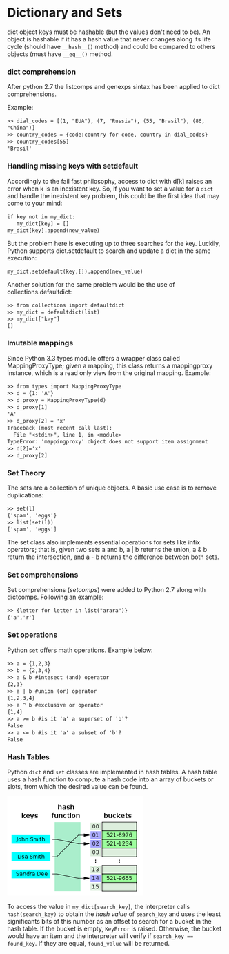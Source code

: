 # Dictionary and Sets
dict object keys must be hashable (but the values don't need to be). An object is hashable if it has a hash value that never changes along its life cycle (should have `__hash__()` method) and could be compared to others objects (must have `__eq__()` method.

###  dict comprehension
After python 2.7 the listcomps and genexps sintax has been applied to dict comprehensions.

Example:
```
>> dial_codes = [(1, "EUA"), (7, "Russia"), (55, "Brasil"), (86, "China")]
>> country_codes = {code:country for code, country in dial_codes}
>> country_codes[55]
'Brasil'
```
### Handling missing keys with setdefault
Accordingly to the fail fast philosophy, access to dict with d[k] raises an error when k is an inexistent key. So, if you want to set a value for a `dict` and handle the inexistent key problem, this could be the first idea that may come to your mind:
```
if key not in my_dict:
   my_dict[key] = []
my_dict[key].append(new_value)
```
But the problem here is executing up to three searches for the key. Luckily, Python supports dict.setdefault to search and update a dict in the same execution:
```
my_dict.setdefault(key,[]).append(new_value)
```
Another solution for the same problem would be the use of collections.defaultdict:
```
>> from collections import defaultdict
>> my_dict = defaultdict(list)
>> my_dict["key"]
[]
```
### Imutable mappings
Since Python 3.3 types module offers a wrapper class called MappingProxyType; given a mapping, this class returns a mappingproxy instance, which is a read only view from the original mapping.
Example:
```
>> from types import MappingProxyType
>> d = {1: 'A'}
>> d_proxy = MappingProxyType(d)
>> d_proxy[1]
'A'
>> d_proxy[2] = 'x'
Traceback (most recent call last):
  File "<stdin>", line 1, in <module>
TypeError: 'mappingproxy' object does not support item assignment
>> d[2]='x'
>> d_proxy[2]
```
### Set Theory
The sets are a collection of unique objects. A basic use case is to remove duplications:
```
>> set(l)
{'spam', 'eggs'}
>> list(set(l))
['spam', 'eggs']
```
The set class also implements essential operations for sets like infix operators; that is, given two sets a and b, a | b returns the union, a & b return the intersection, and a - b returns the difference between both sets.
### Set comprehensions
Set comprehensions (_setcomps_) were added to Python 2.7 along with dictcomps. Following an example:
```
>> {letter for letter in list("arara")}
{'a','r'}
```
### Set operations
Python `set` offers math operations. Example below:
```
>> a = {1,2,3}
>> b = {2,3,4}
>> a & b #intesect (and) operator
{2,3}
>> a | b #union (or) operator
{1,2,3,4}
>> a ^ b #exclusive or operator
{1,4}
>> a >= b #is it 'a' a superset of 'b'?
False
>> a <= b #is it 'a' a subset of 'b'?
False
```
###  Hash Tables
Python `dict` and `set` classes are implemented in hash tables. A hash table uses a hash function to compute a hash code into an array of buckets or slots, from which the desired value can be found.

![image](hash_table.png)

To access the value in `my_dict[search_key]`, the interpreter calls `hash(search_key)` to obtain the _hash value_ of `search_key` and uses the least significants bits of this number as an offset to search for a bucket in the hash table. If the bucket is empty, `KeyError` is raised. Otherwise, the bucket would have an item and the interpreter will verify if `search_key == found_key`. If they are equal, `found_value` will be returned. 